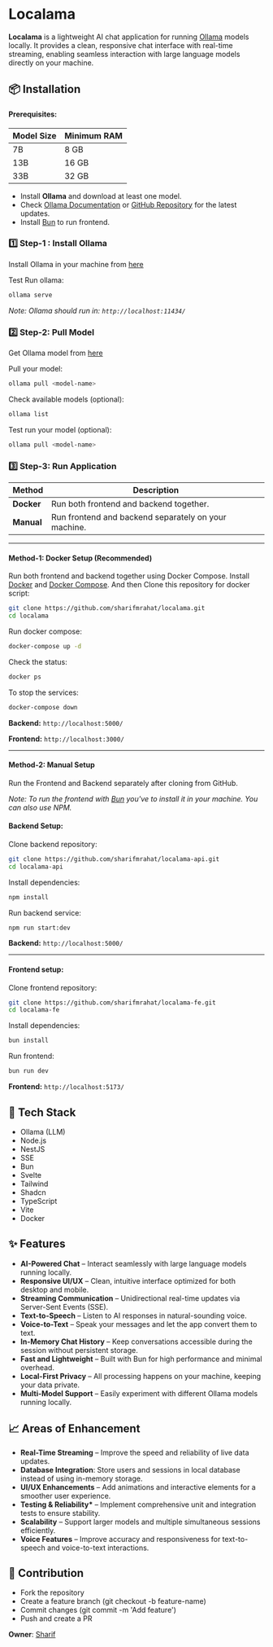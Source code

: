 # Localama

**Localama** is a lightweight AI chat application for running [Ollama](https://ollama.com/) models locally. It provides a clean, responsive chat interface with real-time streaming, enabling seamless interaction with large language models directly on your machine.

## 📦 Installation

#### Prerequisites:

| Model Size | Minimum RAM |
| ---------- | ----------- |
| 7B         | 8 GB        |
| 13B        | 16 GB       |
| 33B        | 32 GB       |

- Install **Ollama** and download at least one model.
- Check [Ollama Documentation](https://ollama.com/download) or [GitHub Repository](https://github.com/ollama/ollama) for the latest updates.
- Install [Bun](https://bun.com/) to run frontend.

### 1️⃣ Step-1 : Install Ollama

Install Ollama in your machine from [here](https://ollama.com/download)

Test Run ollama:

```bash
ollama serve
```

_Note: Ollama should run in: `http://localhost:11434/`_

### 2️⃣ Step-2: Pull Model

Get Ollama model from [here](https://ollama.com/search)

Pull your model:

```bash
ollama pull <model-name>
```

Check available models (optional):

```bash
ollama list
```

Test run your model (optional):

```bash
ollama pull <model-name>
```

### 3️⃣ Step-3: Run Application

| Method     | Description                                          |
| ---------- | ---------------------------------------------------- |
| **Docker** | Run both frontend and backend together.              |
| **Manual** | Run frontend and backend separately on your machine. |

---

#### Method-1: Docker Setup (Recommended)

Run both frontend and backend together using Docker Compose. Install [Docker](https://docs.docker.com/get-docker/) and [ Docker Compose](https://docs.docker.com/compose/install/). And then Clone this repository for docker script:

```bash
git clone https://github.com/sharifmrahat/localama.git
cd localama

```

Run docker compose:

```bash
docker-compose up -d
```

Check the status:

```bash
docker ps
```

To stop the services:

```bash
docker-compose down
```

**Backend:** `http://localhost:5000/`

**Frontend:** `http://localhost:3000/`

---

#### Method-2: Manual Setup

Run the Frontend and Backend separately after cloning from GitHub.

_Note: To run the frontend with [Bun](https://bun.com/) you've to install it in your machine. You can also use NPM._

#### Backend Setup:

Clone backend repository:

```bash
git clone https://github.com/sharifmrahat/localama-api.git
cd localama-api
```

Install dependencies:

```bash
npm install
```

Run backend service:

```bash
npm run start:dev
```

**Backend:** `http://localhost:5000/`

---

#### Frontend setup:

Clone frontend repository:

```bash
git clone https://github.com/sharifmrahat/localama-fe.git
cd localama-fe
```

Install dependencies:

```bash
bun install
```

Run frontend:

```bash
bun run dev
```

**Frontend:** `http://localhost:5173/`

## 🚀 Tech Stack

- Ollama (LLM)
- Node.js
- NestJS
- SSE
- Bun
- Svelte
- Tailwind
- Shadcn
- TypeScript
- Vite
- Docker

## ✨ Features

- **AI-Powered Chat** – Interact seamlessly with large language models running locally.
- **Responsive UI/UX** – Clean, intuitive interface optimized for both desktop and mobile.
- **Streaming Communication** – Unidirectional real-time updates via Server-Sent Events (SSE).
- **Text-to-Speech** – Listen to AI responses in natural-sounding voice.
- **Voice-to-Text** – Speak your messages and let the app convert them to text.
- **In-Memory Chat History** – Keep conversations accessible during the session without persistent storage.
- **Fast and Lightweight** – Built with Bun for high performance and minimal overhead.
- **Local-First Privacy** – All processing happens on your machine, keeping your data private.
- **Multi-Model Support** – Easily experiment with different Ollama models running locally.

## 📈 Areas of Enhancement

- **Real-Time Streaming** – Improve the speed and reliability of live data updates.
- **Database Integration**: Store users and sessions in local database instead of using in-memory storage.
- **UI/UX Enhancements** – Add animations and interactive elements for a smoother user experience.
- **Testing & Reliability\*** – Implement comprehensive unit and integration tests to ensure stability.
- **Scalability** – Support larger models and multiple simultaneous sessions efficiently.
- **Voice Features** – Improve accuracy and responsiveness for text-to-speech and voice-to-text interactions.

## 🤝 Contribution

- Fork the repository
- Create a feature branch (git checkout -b feature-name)
- Commit changes (git commit -m 'Add feature')
- Push and create a PR

**Owner**: [Sharif](https://www.linkedin.com/in/sharifmrahat/)
